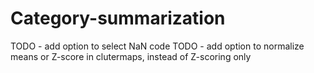 # Category-summarization
TODO - add option to select NaN code
TODO - add option to normalize means or Z-score in clutermaps, instead of Z-scoring only
